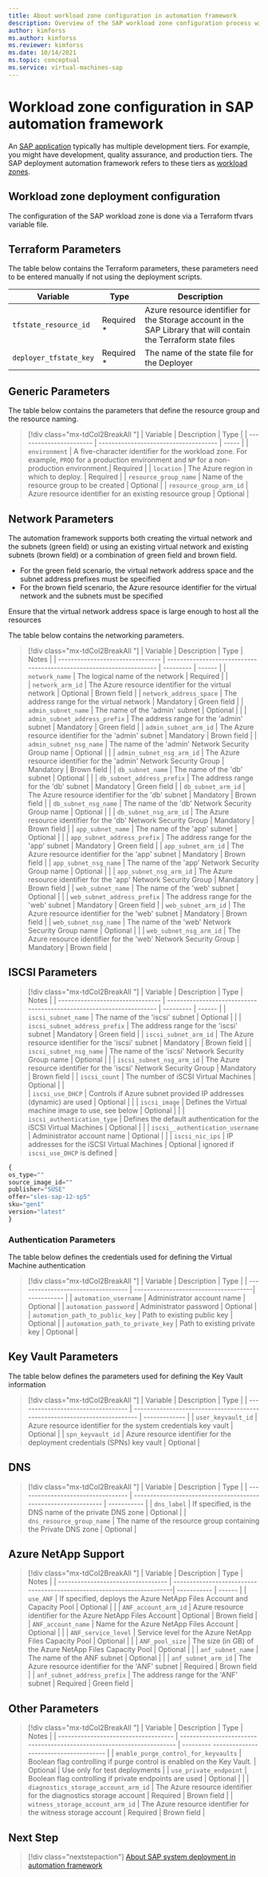 ```yaml
---
title: About workload zone configuration in automation framework
description: Overview of the SAP workload zone configuration process within the SAP deployment automation framework on Azure.
author: kimforss
ms.author: kimforss
ms.reviewer: kimforss
ms.date: 10/14/2021
ms.topic: conceptual
ms.service: virtual-machines-sap
---
```


# Workload zone configuration in SAP automation framework

An [SAP application](automation-deployment-framework.md#sap-concepts) typically has multiple development tiers. For example, you might have development, quality assurance, and production tiers. The SAP deployment automation framework refers to these tiers as [workload zones](automation-deployment-framework.md#deployment-components).

## Workload zone deployment configuration

The configuration of the SAP workload zone is done via a Terraform tfvars variable file.

## Terraform Parameters

The table below contains the Terraform parameters, these parameters need to be entered manually if not using the deployment scripts.


| Variable                | Type       | Description                           | 
| ----------------------- | ---------- | ------------------------------------- | 
| `tfstate_resource_id`   | Required * | Azure resource identifier for the Storage account in the SAP Library that will contain the Terraform state files  |
| `deployer_tfstate_key`  | Required * | The name of the state file for the Deployer  |

## Generic Parameters

The table below contains the parameters that define the resource group and the resource naming.


> [!div class="mx-tdCol2BreakAll "]
> | Variable                | Description                           | Type  |
> | ----------------------- | ------------------------------------- | ----- |
> | `environment`           | A five-character identifier for the workload zone. For example, `PROD` for a production environment and `NP` for a non-production environment.| Required |
> | `location`              | The Azure region in which to deploy.     | Required |
> | `resource_group_name`   | Name of the resource group to be created | Optional |
> | `resource_group_arm_id` | Azure resource identifier for an existing resource group | Optional |


## Network Parameters

The automation framework supports both creating the virtual network and the subnets (green field) or using an existing virtual network and existing subnets (brown field) or a combination of green field and brown field.
 - For the green field scenario, the virtual network address space and the subnet address prefixes must be specified 
 - For the brown field scenario, the Azure resource identifier for the virtual network and the subnets must be specified

Ensure that the virtual network address space is large enough to host all the resources

The table below contains the networking parameters.

> [!div class="mx-tdCol2BreakAll "]
> | Variable                         | Description                                                          | Type      | Notes  |
> | -------------------------------- | -------------------------------------------------------------------- | --------- | ------ |
> | `network_name`                   | The logical name of the network                                      | Required  |        |       
> | `network_arm_id`                 | The Azure resource identifier for the virtual network                | Optional  | Brown field |
> | `network_address_space`          | The address range for the virtual network                            | Mandatory | Green field  |
> | `admin_subnet_name`              | The name of the 'admin' subnet                                       | Optional  |         |
> | `admin_subnet_address_prefix`    | The address range for the 'admin' subnet                             | Mandatory | Green field |
> | `admin_subnet_arm_id`	         | The Azure resource identifier for the 'admin' subnet                 | Mandatory | Brown field |
> | `admin_subnet_nsg_name`          | The name of the 'admin' Network Security Group name                  | Optional	|         |
> | `admin_subnet_nsg_arm_id`        | The Azure resource identifier for the 'admin' Network Security Group | Mandatory | Brown field |
> | `db_subnet_name`                 | The name of the 'db' subnet                                          | Optional  |         |
> | `db_subnet_address_prefix`       | The address range for the 'db' subnet                                | Mandatory | Green field |
> | `db_subnet_arm_id`	             | The Azure resource identifier for the 'db' subnet                    | Mandatory | Brown field |
> | `db_subnet_nsg_name`             | The name of the 'db' Network Security Group name                     | Optional	|          |
> | `db_subnet_nsg_arm_id`           | The Azure resource identifier for the 'db' Network Security Group    | Mandatory | Brown field |
> | `app_subnet_name`                | The name of the 'app' subnet                                         | Optional  |          |
> | `app_subnet_address_prefix`      | The address range for the 'app' subnet                               | Mandatory | Green field |
> | `app_subnet_arm_id`	             | The Azure resource identifier for the 'app' subnet                   | Mandatory | Brown field |
> | `app_subnet_nsg_name`            | The name of the 'app' Network Security Group name                    | Optional	|          |
> | `app_subnet_nsg_arm_id`          | The Azure resource identifier for the 'app' Network Security Group   | Mandatory | Brown field |
> | `web_subnet_name`                | The name of the 'web' subnet                                         | Optional  |          |
> | `web_subnet_address_prefix`      | The address range for the 'web' subnet                               | Mandatory | Green field |
> | `web_subnet_arm_id`	             | The Azure resource identifier for the 'web' subnet                   | Mandatory | Brown field |
> | `web_subnet_nsg_name`            | The name of the 'web' Network Security Group name                    | Optional	|          |
> | `web_subnet_nsg_arm_id`          | The Azure resource identifier for the 'web' Network Security Group   | Mandatory | Brown field |

## ISCSI Parameters


> [!div class="mx-tdCol2BreakAll "]
> | Variable                         | Description                                                          | Type      | Notes  |
> | -------------------------------- | -------------------------------------------------------------------- | --------- | ------ |
> | `iscsi_subnet_name`              | The name of the 'iscsi' subnet                                       | Optional  |        |
> | `iscsi_subnet_address_prefix`    | The address range for the 'iscsi' subnet                             | Mandatory | Green field |
> | `iscsi_subnet_arm_id`	         | The Azure resource identifier for the 'iscsi' subnet                 | Mandatory | Brown field |
> | `iscsi_subnet_nsg_name`          |  The name of the 'iscsi' Network Security Group name                 | Optional  |         |
> | `iscsi_subnet_nsg_arm_id`        | The Azure resource identifier for the 'iscsi' Network Security Group | Mandatory | Brown field |
> | `iscsi_count`                    | The number of iSCSI Virtual Machines                                 | Optional  |         |   
> | `iscsi_use_DHCP`                 | Controls if Azure subnet provided IP addresses (dynamic) are used    | Optional  |         |
> | `iscsi_image`	                 | Defines the Virtual machine image to use, see below                  | Optional  |         |
> | `iscsi_authentication_type`      | Defines the default authentication for the iSCSI Virtual Machines    | Optional  |         |
> | `iscsi__authentication_username` | Administrator account name                                           | Optional  |         |
> | `iscsi_nic_ips`                  | IP addresses for the iSCSI Virtual Machines                          | Optional  | ignored if `iscsi_use_DHCP` is defined |
 


```python 
{ 
os_type=""
source_image_id=""
publisher="SUSE"
offer="sles-sap-12-sp5"
sku="gen1"
version="latest"
}
```

### Authentication Parameters


The table below defines the credentials used for defining the Virtual Machine authentication

> [!div class="mx-tdCol2BreakAll "]
> | Variable                           | Description                          | Type        | 
> | ---------------------------------- | -------------------------------------| ----------- | 
> | `automation_username`              | Administrator account name           | Optional	|
> | `automation_password`              | Administrator password               | Optional    |
> | `automation_path_to_public_key`    | Path to existing public key          | Optional    |
> | `automation_path_to_private_key`   | Path to existing private key         | Optional    |


## Key Vault Parameters

The table below defines the parameters used for defining the Key Vault information


> [!div class="mx-tdCol2BreakAll "]
> | Variable                           | Description                                                               | Type          | 
> | ---------------------------------- | ------------------------------------------------------------------------- | ------------- | 
> | `user_keyvault_id`	               | Azure resource identifier for the system credentials key vault            | Optional	   | 
> | `spn_keyvault_id`                  | Azure resource identifier for the deployment credentials (SPNs) key vault | Optional	   | 


## DNS


> [!div class="mx-tdCol2BreakAll "]
> | Variable                           | Description                                                    | Type        | 
> | ---------------------------------- | -------------------------------------------------------------- | ----------- | 
> | `dns_label`                        | If specified, is the DNS name of the private DNS zone          | Optional    | 
> | `dns_resource_group_name`          | The name of the resource group containing the Private DNS zone | Optional    | 


## Azure NetApp Support


> [!div class="mx-tdCol2BreakAll "]
> | Variable                           | Description                                                            | Type         | Notes  |
> | ---------------------------------- | -----------------------------------------------------------------------| -----------  | ------ |
> | `use_ANF`                          | If specified, deploys the Azure NetApp Files Account and Capacity Pool | Optional     | |
> | `ANF_account_arm_id`               | Azure resource identifier for the Azure NetApp Files Account           | Optional     | Brown field |
> | `ANF_account_name`                 | Name for the Azure NetApp Files Account                                | Optional     | |
> | `ANF_service_level`                | Service level for the Azure NetApp Files Capacity Pool                 | Optional     | |
> | `ANF_pool_size`                    | The size (in GB) of the Azure NetApp Files Capacity Pool               | Optional     | |
> | `anf_subnet_name`                  | The name of the ANF subnet                                             | Optional     | |
> | `anf_subnet_arm_id`                | The Azure resource identifier for the 'ANF' subnet                     | Required     | Brown field |
> | `anf_subnet_address_prefix`        | The address range for the 'ANF' subnet                                 | Required     | Green field |


## Other Parameters


> [!div class="mx-tdCol2BreakAll "]
> | Variable                             | Description                                                            | Type     | Notes                                 |
> | ------------------------------------ | ---------------------------------------------------------------------- | --------- -------------------------------------- |
> | `enable_purge_control_for_keyvaults` | Boolean flag controlling if purge control is enabled on the Key Vault. | Optional | Use only for test deployments         |
> | `use_private_endpoint`               | Boolean flag controlling if private endpoints are used                 | Optional |                                       |
> | `diagnostics_storage_account_arm_id` | The Azure resource identifier for the diagnostics storage account      | Required | Brown field                           |
> | `witness_storage_account_arm_id`     | The Azure resource identifier for the witness storage account          | Required | Brown field                           |


## Next Step

> [!div class="nextstepaction"]
> [About SAP system deployment in automation framework](automation-deploy-workload-zone.md)
